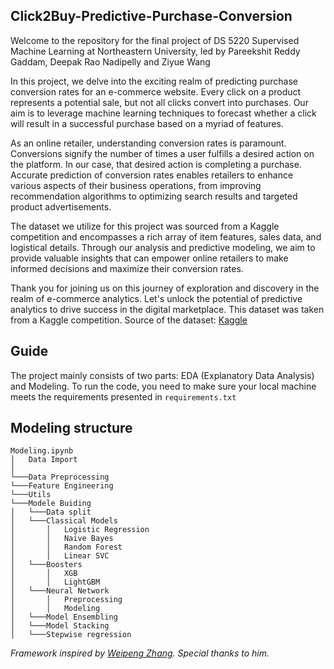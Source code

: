 ## Click2Buy-Predictive-Purchase-Conversion

Welcome to the repository for the final project of DS 5220 Supervised Machine Learning at Northeastern University, led by Pareekshit Reddy Gaddam, Deepak Rao Nadipelly and Ziyue Wang

In this project, we delve into the exciting realm of predicting purchase conversion rates for an e-commerce website. Every click on a product represents a potential sale, but not all clicks convert into purchases. Our aim is to leverage machine learning techniques to forecast whether a click will result in a successful purchase based on a myriad of features.

As an online retailer, understanding conversion rates is paramount. Conversions signify the number of times a user fulfills a desired action on the platform. In our case, that desired action is completing a purchase. Accurate prediction of conversion rates enables retailers to enhance various aspects of their business operations, from improving recommendation algorithms to optimizing search results and targeted product advertisements.

The dataset we utilize for this project was sourced from a Kaggle competition and encompasses a rich array of item features, sales data, and logistical details. Through our analysis and predictive modeling, we aim to provide valuable insights that can empower online retailers to make informed decisions and maximize their conversion rates.

Thank you for joining us on this journey of exploration and discovery in the realm of e-commerce analytics. Let's unlock the potential of predictive analytics to drive success in the digital marketplace. This dataset was taken from a Kaggle competition.
Source of the dataset: [Kaggle](https://www.kaggle.com/c/conversion-rate-prediction/data)

## Guide
The project mainly consists of two parts: EDA (Explanatory Data Analysis) and Modeling. To run the code, you need to make sure your local machine meets the requirements presented in `requirements.txt`
## Modeling structure
```
Modeling.ipynb
│   Data Import    
│
└───Data Preprocessing
└───Feature Engineering
└───Utils
└───Modele Buiding
│   └───Data split
│   └───Classical Models
│       │   Logistic Regression
│       │   Naive Bayes
│       │   Random Forest
│       │   Linear SVC
│   └───Boosters
│       │   XGB
│       │   LightGBM
│   └───Neural Network
│       │   Preprocessing
│       │   Modeling
│   └───Model Ensembling
│   └───Model Stacking
│   └───Stepwise regression
```


*Framework inspired by [Weipeng Zhang](https://github.com/Wp-Zhang). Special thanks to him.*
